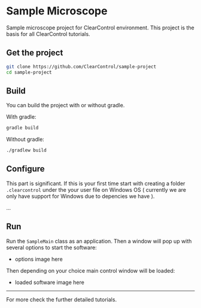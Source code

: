 # Sample Microscope

Sample microscope project for ClearControl environment. This project is
the basis for all ClearControl tutorials.

## Get the project
```bash
git clone https://github.com/ClearControl/sample-project
cd sample-project 
```

## Build
You can build the project with or without gradle.

With gradle:
```bash
gradle build
```

Without gradle:
```bash
./gradlew build
```

## Configure
This part is significant. If this is your first time start with creating
a folder `.clearcontrol` under the your user file on Windows OS (
currently we are only have support for Windows due to depencies we have
).

...

## Run

Run the `SampleMain` class as an application. Then a window will pop up
with several options to start the software:

- options image here

Then depending on your choice main control window will be loaded:

- loaded software image here

<hr>
For more check the further detailed tutorials.
